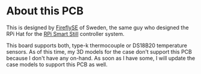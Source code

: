 # About this PCB

This is designed by [FireflySE](https://github.com/FireflySE) of Sweden, the same guy who designed the RPi Hat for the [RPi Smart Still](https://github.com/larry-athey/rpi-smart-still) controller system.

This board supports both, type-k thermocouple or DS18B20 temperature sensors. As of this time, my 3D models for the case don't support this PCB because I don't have any on-hand. As soon as I have some, I will update the case models to support this PCB as well.
